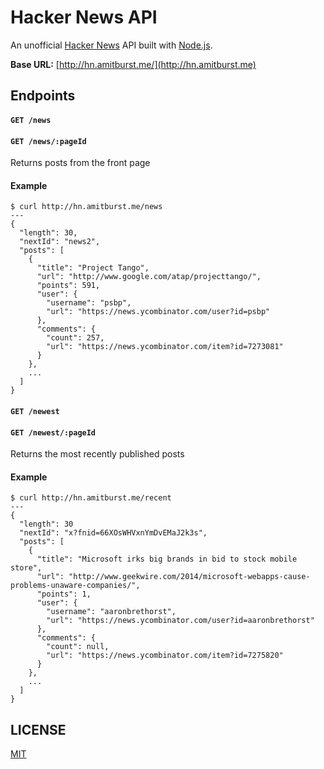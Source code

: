 # Hacker News API
An unofficial [Hacker News](https://news.ycombinator.com/) API built with [Node.js](http://nodejs.org/).  

**Base URL:** [http://hn.amitburst.me/](http://hn.amitburst.me)

## Endpoints

#### `GET /news`
#### `GET /news/:pageId`
Returns posts from the front page

#### Example
```
$ curl http://hn.amitburst.me/news
---
{
  "length": 30,
  "nextId": "news2",
  "posts": [
    {
      "title": "Project Tango",
      "url": "http://www.google.com/atap/projecttango/",
      "points": 591,
      "user": {
        "username": "psbp",
        "url": "https://news.ycombinator.com/user?id=psbp"
      },
      "comments": {
        "count": 257,
        "url": "https://news.ycombinator.com/item?id=7273081"
      }
    },
    ...
  ]
}
```

#### `GET /newest`
#### `GET /newest/:pageId`
Returns the most recently published posts

#### Example
```
$ curl http://hn.amitburst.me/recent
---
{
  "length": 30
  "nextId": "x?fnid=66XOsWHVxnYmDvEMaJ2k3s",
  "posts": [
    {
      "title": "Microsoft irks big brands in bid to stock mobile store",
      "url": "http://www.geekwire.com/2014/microsoft-webapps-cause-problems-unaware-companies/",
      "points": 1,
      "user": {
        "username": "aaronbrethorst",
        "url": "https://news.ycombinator.com/user?id=aaronbrethorst"
      },
      "comments": {
        "count": null,
        "url": "https://news.ycombinator.com/item?id=7275820"
      }
    },
    ...
  ]
}
```

## LICENSE
[MIT](license)
